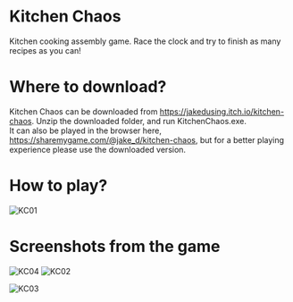 # Kitchen Chaos
Kitchen cooking assembly game.  Race the clock and try to finish as many recipes as you can!

# Where to download?
Kitchen Chaos can be downloaded from https://jakedusing.itch.io/kitchen-chaos.  Unzip the downloaded folder, and run KitchenChaos.exe.  
It can also be played in the browser here, https://sharemygame.com/@jake_d/kitchen-chaos, but for a better playing experience please use the downloaded version.

# How to play?
![KC01](https://github.com/jakedusing/KitchenChaos/assets/132010022/11cbbc60-f9d4-4482-bb65-b4a0500fe535)

# Screenshots from the game
![KC04](https://github.com/jakedusing/KitchenChaos/assets/132010022/e20a046c-e077-49b1-9b82-c03f5bcb39d8)
![KC02](https://github.com/jakedusing/KitchenChaos/assets/132010022/e4b87742-6cde-4296-9376-06b20e4565ee)

![KC03](https://github.com/jakedusing/KitchenChaos/assets/132010022/5d8b0e43-5f24-4a20-8aee-4f75f793b4d5)
